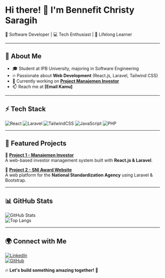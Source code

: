 # Hi there! 👋 I'm Bennefit Christy Saragih  

🚀 Software Developer | 💻 Tech Enthusiast | 🎯 Lifelong Learner  

---

## 🌟 About Me  
- 🎓 Student at IPB University, majoring in Software Engineering  
- 🔥 Passionate about **Web Development** (React.js, Laravel, Tailwind CSS)  
- 🚀 Currently working on **[Project Manajemen Investor](#)**  
- 📫 Reach me at **[Email Kamu]**  

---

## ⚡ Tech Stack  
![React](https://img.shields.io/badge/React-20232A?style=for-the-badge&logo=react&logoColor=61DAFB)
![Laravel](https://img.shields.io/badge/Laravel-F55247?style=for-the-badge&logo=laravel&logoColor=white)
![TailwindCSS](https://img.shields.io/badge/TailwindCSS-38B2AC?style=for-the-badge&logo=tailwind-css&logoColor=white)
![JavaScript](https://img.shields.io/badge/JavaScript-F7DF1E?style=for-the-badge&logo=javascript&logoColor=black)
![PHP](https://img.shields.io/badge/PHP-777BB4?style=for-the-badge&logo=php&logoColor=white)

---

## 📌 Featured Projects  
🔹 **[Project 1 - Manajemen Investor](#)**  
A web-based investor management system built with **React.js & Laravel**.  

🔹 **[Project 2 - SNI Award Website](#)**  
A web platform for the **National Standardization Agency** using Laravel & Bootstrap.  

---

## 📊 GitHub Stats  
![GitHub Stats](https://github-readme-stats.vercel.app/api?username=USERNAME&show_icons=true&theme=radical)  
![Top Langs](https://github-readme-stats.vercel.app/api/top-langs/?username=USERNAME&layout=compact&theme=radical)  

---

## 🌍 Connect with Me  
[![LinkedIn](https://img.shields.io/badge/LinkedIn-0A66C2?style=for-the-badge&logo=linkedin&logoColor=white)](https://linkedin.com/in/USERNAME)  
[![GitHub](https://img.shields.io/badge/GitHub-181717?style=for-the-badge&logo=github&logoColor=white)](https://github.com/USERNAME)  

🔥 **Let's build something amazing together!** 🚀  

